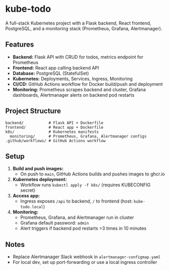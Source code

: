 # kube-todo

A full-stack Kubernetes project with a Flask backend, React frontend, PostgreSQL, and a monitoring stack (Prometheus, Grafana, Alertmanager).

## Features
- **Backend:** Flask API with CRUD for todos, metrics endpoint for Prometheus
- **Frontend:** React app calling backend API
- **Database:** PostgreSQL (StatefulSet)
- **Kubernetes:** Deployments, Services, Ingress, Monitoring
- **CI/CD:** GitHub Actions workflow for Docker build/push and deployment
- **Monitoring:** Prometheus scrapes backend and cluster, Grafana dashboards, Alertmanager alerts on backend pod restarts

## Project Structure
```
backend/           # Flask API + Dockerfile
frontend/          # React app + Dockerfile
k8s/               # Kubernetes manifests
  monitoring/      # Prometheus, Grafana, Alertmanager configs
.github/workflows/ # GitHub Actions workflow
```

## Setup
1. **Build and push images:**
   - On push to `main`, GitHub Actions builds and pushes images to ghcr.io
2. **Kubernetes deployment:**
   - Workflow runs `kubectl apply -f k8s/` (requires KUBECONFIG secret)
3. **Access app:**
   - Ingress exposes `/api` to backend, `/` to frontend (host: `kube-todo.local`)
4. **Monitoring:**
   - Prometheus, Grafana, and Alertmanager run in cluster
   - Grafana default password: `admin`
   - Alert triggers if backend pod restarts >3 times in 10 minutes

## Notes
- Replace Alertmanager Slack webhook in `alertmanager-configmap.yaml`
- For local dev, set up port-forwarding or use a local ingress controller